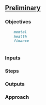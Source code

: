 

## [Preliminary](index.html)

### Objectives
``` markdown
    mental
    health
    finance
    
```

### Inputs


### Steps

### Outputs

### Approach

